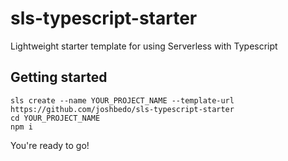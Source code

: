 # sls-typescript-starter
Lightweight starter template for using Serverless with Typescript 

## Getting started
```
sls create --name YOUR_PROJECT_NAME --template-url https://github.com/joshbedo/sls-typescript-starter
cd YOUR_PROJECT_NAME
npm i
```

You're ready to go!